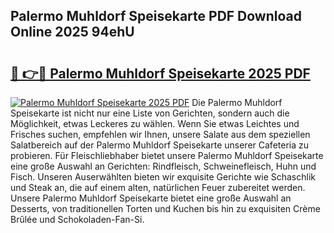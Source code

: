 ## Palermo Muhldorf Speisekarte PDF Download Online 2025 94ehU

# <h2><a href="http://gcc53k.nevu.top/?p=Palermo+Muhldorf+Speisekarte">🔗 👉🔴 Palermo Muhldorf Speisekarte 2025 PDF</a></h2>

[![Palermo Muhldorf Speisekarte 2025 PDF](https://i.imgur.com/dBaPXMq.png)](http://gcc53k.nevu.top/?p=Palermo+Muhldorf+Speisekarte)
Die Palermo Muhldorf Speisekarte ist nicht nur eine Liste von Gerichten, sondern auch die Möglichkeit, etwas Leckeres zu wählen. Wenn Sie etwas Leichtes und Frisches suchen, empfehlen wir Ihnen, unsere Salate aus dem speziellen Salatbereich auf der Palermo Muhldorf Speisekarte unserer Cafeteria zu probieren. Für Fleischliebhaber bietet unsere Palermo Muhldorf Speisekarte eine große Auswahl an Gerichten: Rindfleisch, Schweinefleisch, Huhn und Fisch. Unseren Auserwählten bieten wir exquisite Gerichte wie Schaschlik und Steak an, die auf einem alten, natürlichen Feuer zubereitet werden. Unsere Palermo Muhldorf Speisekarte bietet eine große Auswahl an Desserts, von traditionellen Torten und Kuchen bis hin zu exquisiten Crème Brûlée und Schokoladen-Fan-Si.
